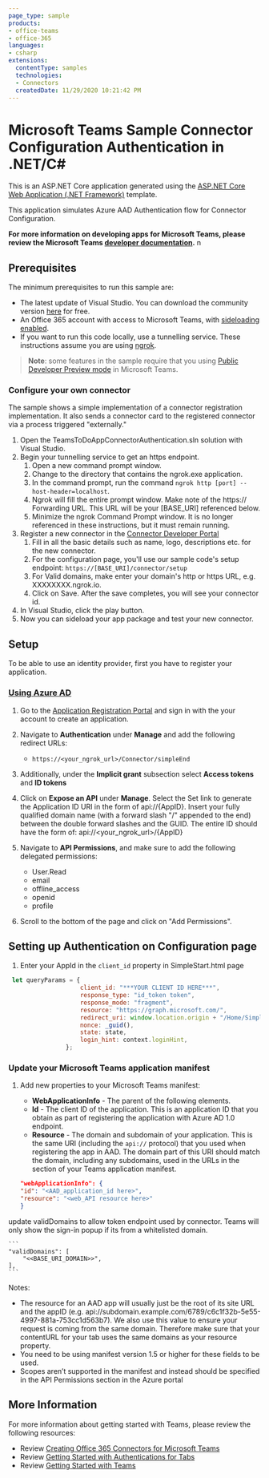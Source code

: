 ```yaml
---
page_type: sample
products:
- office-teams
- office-365
languages:
- csharp
extensions:
  contentType: samples
  technologies:
  - Connectors
  createdDate: 11/29/2020 10:21:42 PM
---
```


# Microsoft Teams Sample Connector Configuration Authentication in .NET/C#

This is an ASP.NET Core application generated using the [ASP.NET Core Web Application (.NET Framework)](https://docs.microsoft.com/en-us/visualstudio/ide/quickstart-aspnet-core?view=vs-2019) template.

This application simulates Azure AAD Authentication flow for Connector Configuration.

**For more information on developing apps for Microsoft Teams, please review the Microsoft Teams [developer documentation](https://docs.microsoft.com/en-us/microsoftteams/platform/overview).**
n 
## Prerequisites
The minimum prerequisites to run this sample are:
* The latest update of Visual Studio. You can download the community version [here](http://www.visualstudio.com) for free.
* An Office 365 account with access to Microsoft Teams, with [sideloading enabled](https://msdn.microsoft.com/en-us/microsoft-teams/setup).
* If you want to run this code locally, use a tunnelling service. These instructions assume you are using [ngrok](https://ngrok.com/). 

>**Note**: some features in the sample require that you using [Public Developer Preview mode](https://docs.microsoft.com/en-us/microsoftteams/platform/resources/dev-preview/developer-preview-intro) in Microsoft Teams.


### Configure your own connector
The sample shows a simple implementation of a connector registration implementation. It also sends a connector card to the registered connector via a process triggered "externally."

1. Open the TeamsToDoAppConnectorAuthentication.sln solution with Visual Studio.
1. Begin your tunnelling service to get an https endpoint. 
   1. Open a new command prompt window. 
   1. Change to the directory that contains the ngrok.exe application. 
   1. In the command prompt, run the command `ngrok http [port] --host-header=localhost`.
   1. Ngrok will fill the entire prompt window. Make note of the https:// Forwarding URL. This URL will be your [BASE_URI] referenced below. 
   1. Minimize the ngrok Command Prompt window. It is no longer referenced in these instructions, but it must remain running.
1. Register a new connector in the [Connector Developer Portal](https://outlook.office.com/connectors/home/login/#/new)
   1. Fill in all the basic details such as name, logo, descriptions etc. for the new connector.
   1. For the configuration page, you'll use our sample code's setup endpoint: `https://[BASE_URI]/connector/setup`
   1. For Valid domains, make enter your domain's http or https URL, e.g. XXXXXXXX.ngrok.io.
   1. Click on Save. After the save completes, you will see your connector id.
1. In Visual Studio, click the play button. 
1. Now you can sideload your app package and test your new connector.

## Setup

To be able to use an identity provider, first you have to register your application.

### [Using Azure AD](#using-azure-ad)

1. Go to the [Application Registration Portal](https://aka.ms/appregistrations) and sign in with the your account to create an application.
1. Navigate to **Authentication** under **Manage** and add the following redirect URLs:

    - `https://<your_ngrok_url>/Connector/simpleEnd`

1. Additionally, under the **Implicit grant** subsection select **Access tokens** and **ID tokens**

1. Click on **Expose an API** under **Manage**. Select the Set link to generate the Application ID URI in the form of api://{AppID}. Insert your fully qualified domain name (with a forward slash "/" appended to the end) between the double forward slashes and the GUID. The entire ID should have the form of: api://<your_ngrok_url>/{AppID}

1. Navigate to **API Permissions**, and make sure to add the following delegated permissions:
    - User.Read
    - email
    - offline_access
    - openid
    - profile
1. Scroll to the bottom of the page and click on "Add Permissions".


## Setting up Authentication on Configuration page 


1. Enter your AppId in the `client_id` property in SimpleStart.html page 

```javascript
 let queryParams = {
                    client_id: "***YOUR CLIENT ID HERE***",
                    response_type: "id_token token",
                    response_mode: "fragment",
                    resource: "https://graph.microsoft.com/",
                    redirect_uri: window.location.origin + "/Home/SimpleEnd",
                    nonce: _guid(),
                    state: state,
                    login_hint: context.loginHint,
                };
```


### Update your Microsoft Teams application manifest

1. Add new properties to your Microsoft Teams manifest:

    - **WebApplicationInfo** - The parent of the following elements.
    - **Id** - The client ID of the application. This is an application ID that you obtain as part of registering the application with Azure AD 1.0 endpoint.
    - **Resource** - The domain and subdomain of your application. This is the same URI (including the `api://` protocol) that you used when registering the app in AAD. The domain part of this URI should match the domain, including any subdomains, used in the URLs in the section of your Teams application manifest.

    ```json
    "webApplicationInfo": {
    "id": "<AAD_application_id here>",
    "resource": "<web_API resource here>"
    }
    ```

update validDomains to allow token endpoint used by connector. Teams will only show the sign-in popup if its from a whitelisted domain.

    ```
    "validDomains": [
        "<<BASE_URI_DOMAIN>>",
    ],
    ```

Notes:

-   The resource for an AAD app will usually just be the root of its site URL and the appID (e.g. api://subdomain.example.com/6789/c6c1f32b-5e55-4997-881a-753cc1d563b7). We also use this value to ensure your request is coming from the same domain. Therefore make sure that your contentURL for your tab uses the same domains as your resource property.
-   You need to be using manifest version 1.5 or higher for these fields to be used.
-   Scopes aren’t supported in the manifest and instead should be specified in the API Permissions section in the Azure portal



## More Information
For more information about getting started with Teams, please review the following resources:
- Review [Creating Office 365 Connectors for Microsoft Teams](https://docs.microsoft.com/en-us/microsoftteams/platform/webhooks-and-connectors/how-to/connectors-creating)
- Review [Getting Started with Authentications for Tabs](https://docs.microsoft.com/en-us/microsoftteams/platform/tabs/how-to/authentication/auth-tab-aad)
- Review [Getting Started with Teams](https://msdn.microsoft.com/en-us/microsoft-teams/setup)


